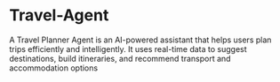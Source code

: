 # Travel-Agent
A Travel Planner Agent is an AI-powered assistant that helps users plan trips efficiently and intelligently. It uses real-time data to suggest destinations, build itineraries, and recommend transport and accommodation options
